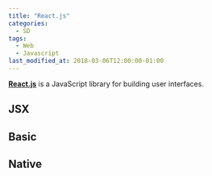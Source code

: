 ```yaml
---
title: "React.js"
categories:
  - SD
tags:
  - Web
  - Javascript
last_modified_at: 2018-03-06T12:00:00-01:00
---
```


**[React.js](https://reactjs.org/)** is a JavaScript library for building user interfaces.

## JSX

## Basic

## Native
